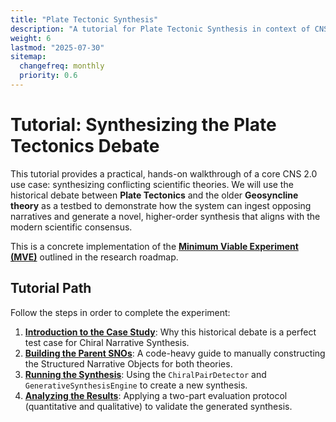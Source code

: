 ```yaml
---
title: "Plate Tectonic Synthesis"
description: "A tutorial for Plate Tectonic Synthesis in context of CNS"
weight: 6
lastmod: "2025-07-30"
sitemap:
  changefreq: monthly
  priority: 0.6
---
```


# Tutorial: Synthesizing the Plate Tectonics Debate

This tutorial provides a practical, hands-on walkthrough of a core CNS 2.0 use case: synthesizing conflicting scientific theories. We will use the historical debate between **Plate Tectonics** and the older **Geosyncline theory** as a testbed to demonstrate how the system can ingest opposing narratives and generate a novel, higher-order synthesis that aligns with the modern scientific consensus.

This is a concrete implementation of the **[Minimum Viable Experiment (MVE)](/guides/cns-2.0-research-roadmap/chapter-2-minimum-viable-experiment/)** outlined in the research roadmap.

## Tutorial Path

Follow the steps in order to complete the experiment:

1.  **[Introduction to the Case Study](./1-introduction/)**: Why this historical debate is a perfect test case for Chiral Narrative Synthesis.
2.  **[Building the Parent SNOs](./2-building-the-sno/)**: A code-heavy guide to manually constructing the Structured Narrative Objects for both theories.
3.  **[Running the Synthesis](./3-running-the-synthesis/)**: Using the `ChiralPairDetector` and `GenerativeSynthesisEngine` to create a new synthesis.
4.  **[Analyzing the Results](./4-analyzing-the-results/)**: Applying a two-part evaluation protocol (quantitative and qualitative) to validate the generated synthesis.